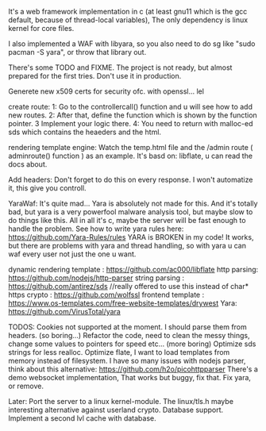 It's a web framework implementation in c (at least gnu11 which is the gcc default, because of thread-local variables),
The only dependency is linux kernel for core files.

I also implemented a WAF with libyara, so you also need to do sg like "sudo pacman -S yara", or throw that library out.

There's some TODO and FIXME. The project is not ready, but almost prepared for the first tries. Don't use it in production.

Generete new x509 certs for security ofc. with openssl... lel

create route:
1: Go to the controllercall() function and u will see how to add new routes.
2: After that, define the function which is shown by the function pointer.
3 Implement your logic there.
4: You need to return with malloc-ed sds which contains the heaeders and the html.

rendering template engine:
Watch the temp.html file and the /admin route ( adminroute() function ) as an example.
It's basd on: libflate, u can read the docs about.

Add headers: Don't forget to do this on every response. I won't automatize it, this give you controll.

YaraWaf: It's quite mad... Yara is absolutely not made for this. And it's totally bad, but yara is a very powerfool malware analysis tool,
but maybe slow to do things like this. All in all it's c, maybe the server will be fast enough to handle the problem.
See how to write yara rules here: https://github.com/Yara-Rules/rules
YARA is BROKEN in my code! It works, but there are problems with yara and thread handling, so with yara u can waf every user not just the one u want.

dynamic rendering template : https://github.com/ac000/libflate
http parsing: https://github.com/nodejs/http-parser
string parsing : https://github.com/antirez/sds //really offered to use this instead of char* 
https crypto : https://github.com/wolfssl
frontend template : https://www.os-templates.com/free-website-templates/drywest
Yara: https://github.com/VirusTotal/yara

TODOS:
Cookies not supported at the moment. I should parse them from headers. (so boring...)
Refactor the code, need to clean the messy things, change some values to pointers for speed etc... (more boring)
Optimize sds strings for less realloc.
Optimize flate, I want to load templates from memory instead of filesystem.
I have so many issues with nodejs parser, think about this alternative: https://github.com/h2o/picohttpparser
There's a demo websocket implementation, That works but buggy, fix that.
Fix yara, or remove.

Later:
Port the server to a linux kernel-module.
The linux/tls.h maybe interesting alternative against userland crypto.
Database support.
Implement a second lvl cache with database.
